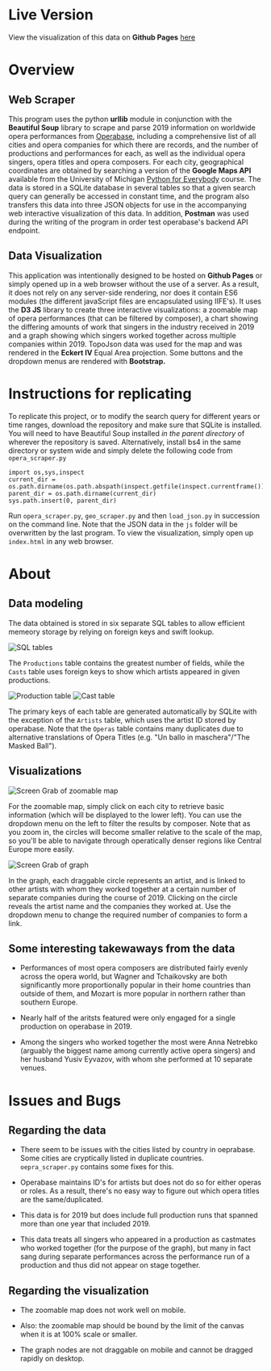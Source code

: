 # Live Version

View the visualization of this data on **Github Pages** [here](https://zalmankelber.github.io/OperaScaper/)

# Overview

## Web Scraper

This program uses the python **urllib** module in conjunction with the **Beautiful Soup** library to scrape and parse 2019 information on worldwide opera performances from [Operabase](https://www.operabase.com/en), including a comprehensive list of all cities and opera companies for which there are records, and the number of productions and performances for each, as well as the individual opera singers, opera titles and opera composers.  For each city, geographical coordinates are obtained by searching a version of the **Google Maps API** available from the University of Michigan [Python for Everybody](https://online.umich.edu/series/python-for-everybody/) course.  The data is stored in a SQLite database in several tables so that a given search query can generally be accessed in constant time, and the program also transfers this data into three JSON objects for use in the accompanying web interactive visualization of this data.  In addition, **Postman** was used during the writing of the program in order test operabase's backend API endpoint.

## Data Visualization

This application was intentionally designed to be hosted on **Github Pages** or simply opened up in a web browser without the use of a server.  As a result, it does not rely on any server-side rendering, nor does it contain ES6 modules (the different javaScript files are encapsulated using IIFE's).  It uses the **D3 JS** library to create three interactive visualizations: a zoomable map of opera performances (that can be filtered by composer), a chart showing the differing amounts of work that singers in the industry received in 2019 and a graph showing which singers worked together across multiple companies within 2019.  TopoJson data was used for the map and was rendered in the **Eckert IV** Equal Area projection.  Some buttons and the dropdown menus are rendered with **Bootstrap.**

# Instructions for replicating

To replicate this project, or to modify the search query for different years or time ranges, download the repository and make sure that SQLite is installed.  You will need to have Beautiful Soup installed *in the parent directory* of wherever the repository is saved.  Alternatively, install bs4 in the same directory or system wide and simply delete the following code from `opera_scraper.py`

```
import os,sys,inspect
current_dir = os.path.dirname(os.path.abspath(inspect.getfile(inspect.currentframe())))
parent_dir = os.path.dirname(current_dir)
sys.path.insert(0, parent_dir)
```

Run `opera_scraper.py`, `geo_scraper.py` and then `load_json.py` in succession on the command line.  Note that the JSON data in the `js` folder will be overwritten by the last program.  To view the visualization, simply open up `index.html` in any web browser.

# About

## Data modeling

The data obtained is stored in six separate SQL tables to allow efficient memeory storage by relying on foreign keys and swift lookup.

![SQL tables](SQLTables.png)

The `Productions` table contains the greatest number of fields, while the `Casts` table uses foreign keys to show which artists appeared in given productions.

![Production table](SQLProductions.png)
![Cast table](SQLCasts.png)

The primary keys of each table are generated automatically by SQLite with the exception of the `Artists` table, which uses the artist ID stored by operabase.  Note that the `Operas` table contains many duplicates due to alternative translations of Opera Titles (e.g. "Un ballo in maschera"/"The Masked Ball").

## Visualizations

![Screen Grab of zoomable map](OperaMap.png)

For the zoomable map, simply click on each city to retrieve basic information (which will be displayed to the lower left).  You can use the dropdown menu on the left to filter the results by composer.  Note that as you zoom in, the circles will become smaller relative to the scale of the map, so you'll be able to navigate through operatically denser regions like Central Europe more easily.

![Screen Grab of graph](OperaGraph.png)

In the graph, each draggable circle represents an artist, and is linked to other artists with whom they worked together at a certain number of separate companies during the course of 2019.  Clicking on the circle reveals the artist name and the companies they worked at.  Use the dropdown menu to change the required number of companies to form a link.

## Some interesting takewaways from the data

* Performances of most opera composers are distributed fairly evenly across the opera world, but Wagner and Tchaikovsky are both significantly more proportionally popular in their home countries than outside of them, and Mozart is more popular in northern rather than southern Europe.

* Nearly half of the aritsts featured were only engaged for a single production on operabase in 2019.

* Among the singers who worked together the most were Anna Netrebko (arguably the biggest name among currently active opera singers) and her husband Yusiv Eyvazov, with whom she performed at 10 separate venues.

# Issues and Bugs

## Regarding the data

* There seem to be issues with the cities listed by country in oeprabase.  Some cities are cryptically listed in duplicate countries.  `oepra_scraper.py` contains some fixes for this.

* Operabase maintains ID's for artists but does not do so for either operas or roles.  As a result, there's no easy way to figure out which opera titles are the same/duplicated.

* This data is for 2019 but does include full production runs that spanned more than one year that included 2019.

* This data treats all singers who appeared in a production as castmates who worked together (for the purpose of the graph), but many in fact sang during separate performances across the performance run of a production and thus did not appear on stage together.

## Regarding the visualization

* The zoomable map does not work well on mobile.

* Also: the zoomable map should be bound by the limit of the canvas when it is at 100% scale or smaller.

* The graph nodes are not draggable on mobile and cannot be dragged rapidly on desktop.
